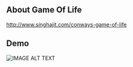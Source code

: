 ## About Game Of Life
http://www.singhajit.com/conways-game-of-life

## Demo
![IMAGE ALT TEXT](http://img.youtube.com/vi/bwDfhsItfq4/0.jpg)
